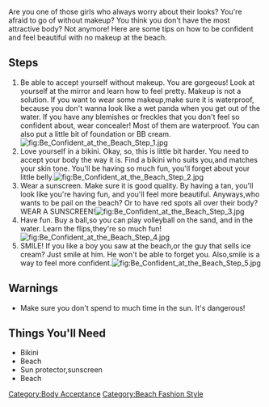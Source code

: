 Are you one of those girls who always worry about their looks? You're
afraid to go of without makeup? You think you don't have the most
attractive body? Not anymore! Here are some tips on how to be confident
and feel beautiful with no makeup at the beach.

## Steps

1.  Be able to accept yourself without makeup. You are gorgeous! Look at
    yourself at the mirror and learn how to feel pretty. Makeup is not a
    solution. If you want to wear some makeup,make sure it is
    waterproof, because you don't wanna look like a wet panda when you
    get out of the water. If you have any blemishes or freckles that you
    don't feel so confident about, wear concealer! Most of them are
    waterproof. You can also put a little bit of foundation or BB
    cream.![](Be_Confident_at_the_Beach_Step_1.jpg "fig:Be_Confident_at_the_Beach_Step_1.jpg")
2.  Love yourself in a bikini. Okay, so, this is little bit harder. You
    need to accept your body the way it is. Find a bikini who suits
    you,and matches your skin tone. You'll be having so much fun, you'll
    forget about your little
    belly.![](Be_Confident_at_the_Beach_Step_2.jpg "fig:Be_Confident_at_the_Beach_Step_2.jpg")
3.  Wear a sunscreen. Make sure it is good quality. By having a tan,
    you'll look like you're having fun, and you'll feel more beautiful.
    Anyways,who wants to be pail on the beach? Or to have red spots all
    over their body? WEAR A
    SUNSCREEN!![](Be_Confident_at_the_Beach_Step_3.jpg "fig:Be_Confident_at_the_Beach_Step_3.jpg")
4.  Have fun. Buy a ball,so you can play volleyball on the sand, and in
    the water. Learn the flips,they're so much
    fun!![](Be_Confident_at_the_Beach_Step_4.jpg "fig:Be_Confident_at_the_Beach_Step_4.jpg")
5.  SMILE! If you like a boy you saw at the beach,or the guy that sells
    ice cream? Just smile at him. He won't be able to forget you.
    Also,smile is a way to feel more
    confident.![](Be_Confident_at_the_Beach_Step_5.jpg "fig:Be_Confident_at_the_Beach_Step_5.jpg")

## Warnings

-   Make sure you don't spend to much time in the sun. It's dangerous!

## Things You'll Need

-   Bikini
-   Beach
-   Sun protector,sunscreen
-   Beach

[Category:Body Acceptance](Category:Body_Acceptance "wikilink")
[Category:Beach Fashion Style](Category:Beach_Fashion_Style "wikilink")